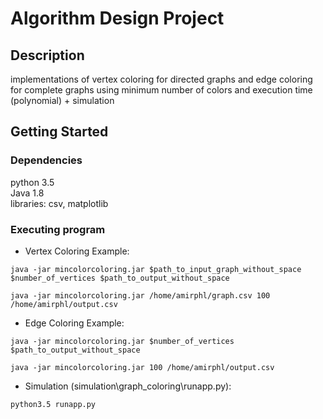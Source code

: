 # Algorithm Design Project

## Description
implementations of vertex coloring for directed graphs and edge coloring for complete graphs using minimum number of colors and execution time (polynomial) + simulation

## Getting Started

### Dependencies
python 3.5</br>
Java 1.8</br>
libraries: csv, matplotlib

### Executing program

* Vertex Coloring Example:
```
java -jar mincolorcoloring.jar $path_to_input_graph_without_space $number_of_vertices $path_to_output_without_space
```
```
java -jar mincolorcoloring.jar /home/amirphl/graph.csv 100 /home/amirphl/output.csv
```
* Edge Coloring Example:
```
java -jar mincolorcoloring.jar $number_of_vertices $path_to_output_without_space
```
```
java -jar mincolorcoloring.jar 100 /home/amirphl/output.csv
```
* Simulation (simulation\graph_coloring\runapp.py):
```
python3.5 runapp.py
```
